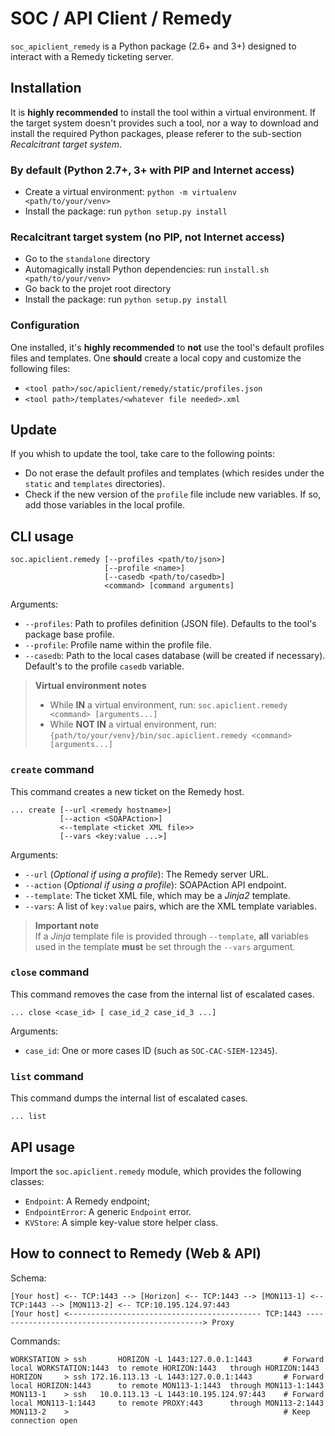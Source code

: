 # SOC / API Client / Remedy

`soc_apiclient_remedy` is a Python package (2.6+ and 3+) designed to interact
with a Remedy ticketing server.

## Installation

It is **highly recommended** to install the tool within a virtual environment.
If the target system doesn't provides such a tool, nor a way to download
and install the required Python packages, please referer to the sub-section
*Recalcitrant target system*.

### By default (Python 2.7+, 3+ with PIP and Internet access)

* Create a virtual environment: `python -m virtualenv <path/to/your/venv>`
* Install the package: run `python setup.py install`

### Recalcitrant target system (no PIP, not Internet access)

* Go to the `standalone` directory
* Automagically install Python dependencies: run `install.sh <path/to/your/venv>`
* Go back to the projet root directory
* Install the package: run `python setup.py install`

### Configuration

One installed, it's **highly recommended** to **not** use the tool's default
profiles files and templates. One **should** create a local copy and customize
the following files:

* `<tool path>/soc/apiclient/remedy/static/profiles.json`
* `<tool path>/templates/<whatever file needed>.xml`

## Update

If you whish to update the tool, take care to the following points:

* Do not erase the default profiles and templates (which resides under the
  `static` and `templates` directories).
* Check if the new version of the `profile` file include new variables. If so,
  add those variables in the local profile.

## CLI usage

```raw
soc.apiclient.remedy [--profiles <path/to/json>]
                     [--profile <name>]
                     [--casedb <path/to/casedb>]
                     <command> [command arguments]
```

Arguments:

* `--profiles`: Path to profiles definition (JSON file). Defaults to the tool's
  package base profile.
* `--profile`: Profile name within the profile file.
* `--casedb`: Path to the local cases database (will be created if necessary).
  Default's to the profile `casedb` variable.

> **Virtual environment notes**  
>
> * While **IN** a virtual environment, run: `soc.apiclient.remedy <command> [arguments...]`
> * While **NOT IN** a virtual environment, run: `{path/to/your/venv}/bin/soc.apiclient.remedy <command> [arguments...]`

### `create` command

This command creates a new ticket on the Remedy host.

```raw
... create [--url <remedy hostname>]
           [--action <SOAPAction>]
           <--template <ticket XML file>>
           [--vars <key:value ...>]

```

Arguments:

* `--url` (*Optional if using a profile*): The Remedy server URL.
* `--action` (*Optional if using a profile*): SOAPAction API endpoint.
* `--template`: The ticket XML file, which may be a *Jinja2* template.  
* `--vars`: A list of `key:value` pairs, which are the XML template variables.

> **Important note**  
> If a *Jinja* template file is provided through `--template`, **all** variables used in the template **must** be set through the `--vars` argument.

### `close` command

This command removes the case from the internal list of escalated cases.

```raw
... close <case_id> [ case_id_2 case_id_3 ...]
```

Arguments:

* `case_id`: One or more cases ID (such as `SOC-CAC-SIEM-12345`).

### `list` command

This command dumps the internal list of escalated cases.

```raw
... list
```

## API usage

Import the `soc.apiclient.remedy` module, which provides the following classes:

* `Endpoint`: A Remedy endpoint;
* `EndpointError`: A generic `Endpoint` error.
* `KVStore`: A simple key-value store helper class.

## How to connect to Remedy (Web & API)

Schema:

```raw
[Your host] <-- TCP:1443 --> [Horizon] <-- TCP:1443 --> [MON113-1] <-- TCP:1443 --> [MON113-2] <-- TCP:10.195.124.97:443
[Your host] <------------------------------------------- TCP:1443 -----------------------------------------------> Proxy
```

Commands:

```raw
WORKSTATION > ssh       HORIZON -L 1443:127.0.0.1:1443       # Forward local WORKSTATION:1443  to remote HORIZON:1443   through HORIZON:1443
HORIZON     > ssh 172.16.113.13 -L 1443:127.0.0.1:1443       # Forward local HORIZON:1443      to remote MON113-1:1443  through MON113-1:1443
MON113-1    > ssh   10.0.113.13 -L 1443:10.195.124.97:443    # Forward local MON113-1:1443     to remote PROXY:443      through MON113-2:1443
MON113-2    >                                                # Keep connection open
```
